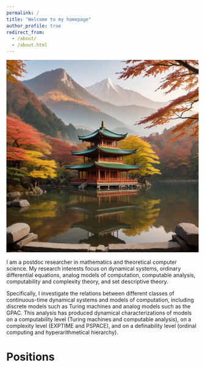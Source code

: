 ```yaml
---
permalink: /
title: "Welcome to my homepage"
author_profile: true
redirect_from: 
  - /about/
  - /about.html
---
```

<img title="Zen" alt="Zen" src="/images/zen.png">

I am a postdoc researcher in mathematics and theoretical computer science. My research interests focus on dynamical systems, ordinary differential equations, analog models of computation, computable analysis, computability and complexity theory, and set descriptive theory. 

Specifically, I investigate the relations between different classes of continuous-time dynamical systems and models of computation, including discrete models such as Turing machines and analog models such as the GPAC. This analysis has produced dynamical characterizations of models on a computability level (Turing machines and computable analysis), on a complexity level (EXPTIME and PSPACE), and on a definability level (ordinal computing and hyperarithmetical hierarchy). 

# Positions





